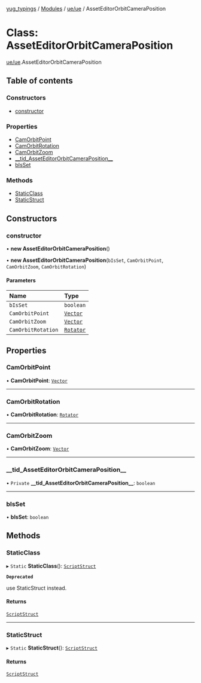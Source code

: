 [yug_typings](../README.md) / [Modules](../modules.md) / [ue/ue](../modules/ue_ue.md) / AssetEditorOrbitCameraPosition

# Class: AssetEditorOrbitCameraPosition

[ue/ue](../modules/ue_ue.md).AssetEditorOrbitCameraPosition

## Table of contents

### Constructors

- [constructor](ue_ue.AssetEditorOrbitCameraPosition.md#constructor)

### Properties

- [CamOrbitPoint](ue_ue.AssetEditorOrbitCameraPosition.md#camorbitpoint)
- [CamOrbitRotation](ue_ue.AssetEditorOrbitCameraPosition.md#camorbitrotation)
- [CamOrbitZoom](ue_ue.AssetEditorOrbitCameraPosition.md#camorbitzoom)
- [\_\_tid\_AssetEditorOrbitCameraPosition\_\_](ue_ue.AssetEditorOrbitCameraPosition.md#__tid_asseteditororbitcameraposition__)
- [bIsSet](ue_ue.AssetEditorOrbitCameraPosition.md#bisset)

### Methods

- [StaticClass](ue_ue.AssetEditorOrbitCameraPosition.md#staticclass)
- [StaticStruct](ue_ue.AssetEditorOrbitCameraPosition.md#staticstruct)

## Constructors

### constructor

• **new AssetEditorOrbitCameraPosition**()

• **new AssetEditorOrbitCameraPosition**(`bIsSet`, `CamOrbitPoint`, `CamOrbitZoom`, `CamOrbitRotation`)

#### Parameters

| Name | Type |
| :------ | :------ |
| `bIsSet` | `boolean` |
| `CamOrbitPoint` | [`Vector`](ue_ue_s.Vector.md) |
| `CamOrbitZoom` | [`Vector`](ue_ue_s.Vector.md) |
| `CamOrbitRotation` | [`Rotator`](ue_ue_s.Rotator.md) |

## Properties

### CamOrbitPoint

• **CamOrbitPoint**: [`Vector`](ue_ue_s.Vector.md)

___

### CamOrbitRotation

• **CamOrbitRotation**: [`Rotator`](ue_ue_s.Rotator.md)

___

### CamOrbitZoom

• **CamOrbitZoom**: [`Vector`](ue_ue_s.Vector.md)

___

### \_\_tid\_AssetEditorOrbitCameraPosition\_\_

• `Private` **\_\_tid\_AssetEditorOrbitCameraPosition\_\_**: `boolean`

___

### bIsSet

• **bIsSet**: `boolean`

## Methods

### StaticClass

▸ `Static` **StaticClass**(): [`ScriptStruct`](ue_ue.ScriptStruct.md)

**`Deprecated`**

use StaticStruct instead.

#### Returns

[`ScriptStruct`](ue_ue.ScriptStruct.md)

___

### StaticStruct

▸ `Static` **StaticStruct**(): [`ScriptStruct`](ue_ue.ScriptStruct.md)

#### Returns

[`ScriptStruct`](ue_ue.ScriptStruct.md)

